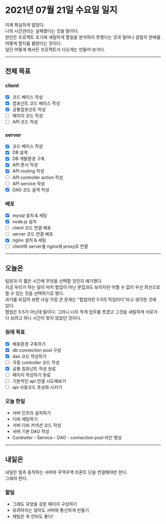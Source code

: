 # 2021년 07월 21일 수요일 일지

이제 확실하게 알았다.<br />
나의 시간관리는 실패했다는 것을 말이다.<br />
원인은 프로젝트 초기에 새밀하게 할일을 분석하지 못했다는 것과 얼마나 걸릴지 분배를 어떻게 할지를 몰랐다는 것이다.<br />
일단 어떻게 해서든 프로젝트가 다오게는 만들어 보거다.

---

## 전체 목표

### client

- [x] 코드 베이스 작성
- [x] 컴포넌트 코드 베이스 작성
- [x] 공통컴포넌트 작성
- [ ] 페이지 코드 작성
- [ ] API 코드 작성

### server

- [x] 코드 베이스 작성
- [X] DB 설계
- [x] DB 개발환경 구축
- [x] API 문서 작성
- [x] API routing 작성
- [ ] API controller action 작성
- [ ] API service 작성
- [x] DAO 코드 골격 작성

### 배포

- [x] mysql 설치 & 세팅
- [x] node.js 설치
- [ ] client 코드 연결 배포
- [ ] server 코드 연결 배포
- [x] nginx 설치 & 세팅
- [ ] client와 server를 nginx에 proxy로 연결

---

## 오늘은

팀원과 이 짧은 시간에 무엇을 선택할 것인지 얘기했다.<br />
지금 우리가 하는 일이 마치 협업이 아닌 분업과도 보이지만 어쩔 수 없이 우선 최선으로 할 수 있는 것을 선택하기로 했다.<br />
과거를 되집어 보면 사실 가장 큰 문제는 "헙업이란 5:5의 작업이다"라고 생각한 것에 있다.<br />
협업은 5:5가 아닌데 말이다. 그러니 너무 작게 업무를 쪼갰고 그것을 새밀하게 서로가 다 보려고 하니 시간이 맞지 않았던 것이다.

### 원래 목표

- [x] 배포환경 구축하기
- [x] db connection pool 구성
- [x] dao 코드 작성하기
- [ ] 각종 controller 코드 작성
- [x] 공통 컴포넌트 작성 완료
- [ ] 페이지 작성하기 완료
- [ ] 기본적인 api 연결 시도해보기
- [ ] api 사용코드 추상화 시키기

### 오늘 한일

- 서버 인프라 설치하기
- 디비 세팅하기
- 서버 디비 커넥션 코드 작성
- 서버 기본 DAO 작성
- Controller - Service - DAO - connection pool 라인 형성

---

## 내일은

내일은 얼추 동작하는 서버와 꾸역꾸역 프론트 단을 연결해야만 한다.<br />
그래야 한다.

### 할일

- 그래도 모양을 갖춘 페이지 구성하기
- 유려하지는 않아도 서버와 통신하게 만들기
- 채팅은 꼭 안되도 좋다!